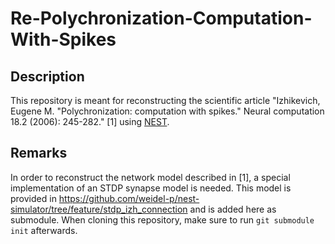 # Re-Polychronization-Computation-With-Spikes

## Description

This repository is meant for reconstructing the scientific article
"Izhikevich, Eugene M. "Polychronization: computation with spikes." Neural computation 18.2 (2006): 245-282." [1]
using [NEST](http://nest-simulator.org/).

## Remarks

In order to reconstruct the network model described in [1], a special implementation of an STDP synapse model is needed.
This model is provided in https://github.com/weidel-p/nest-simulator/tree/feature/stdp_izh_connection and is added 
here as submodule.
When cloning this repository, make sure to run `git submodule init` afterwards.

